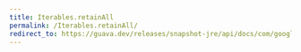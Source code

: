 ```yaml
---
title: Iterables.retainAll
permalink: /Iterables.retainAll/
redirect_to: https://guava.dev/releases/snapshot-jre/api/docs/com/google/common/collect/Iterables.html#retainAll-java.lang.Iterable-java.util.Collection-
---
```


